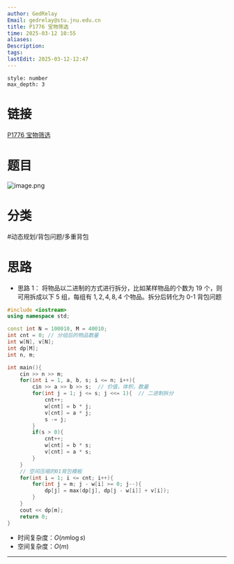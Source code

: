 ```yaml
---
author: GedRelay
Email: gedrelay@stu.jnu.edu.cn
title: P1776 宝物筛选
time: 2025-03-12 10:55
aliases: 
Description: 
tags: 
lastEdit: 2025-03-12-12:47
---
```


```toc
style: number
max_depth: 3
```

# 链接
[P1776 宝物筛选](https://www.luogu.com.cn/problem/P1776) 

# 题目
![image.png](https://ged-pic-bed.oss-cn-guangzhou.aliyuncs.com/img/202503121055909.png)


# 分类
#动态规划/背包问题/多重背包 

# 思路
- 思路 1：
将物品以二进制的方式进行拆分，比如某样物品的个数为 ${19 }$ 个，则可用拆成以下 ${5 }$ 组，每组有 ${1,2,4,8,4 }$ 个物品。拆分后转化为 0-1 背包问题

```cpp
#include <iostream>
using namespace std;

const int N = 100010, M = 40010;
int cnt = 0; // 分组后的物品数量
int w[N], v[N];
int dp[M];
int n, m;

int main(){
    cin >> n >> m;
    for(int i = 1, a, b, s; i <= n; i++){
        cin >> a >> b >> s;  // 价值，体积，数量
        for(int j = 1; j <= s; j <<= 1){  // 二进制拆分
            cnt++;
            w[cnt] = b * j;
            v[cnt] = a * j;
            s -= j;
        }
        if(s > 0){
            cnt++;
            w[cnt] = b * s;
            v[cnt] = a * s;
        }
    }
    // 空间压缩的01背包模板
    for(int i = 1; i <= cnt; i++){
        for(int j = m; j - w[i] >= 0; j--){
            dp[j] = max(dp[j], dp[j - w[i]] + v[i]);
        }
    }
    cout << dp[m];
    return 0;
}
```


- 时间复杂度：${O\left( nm\log s \right)  }$ 
- 空间复杂度：${O\left( m \right)  }$ 


---


